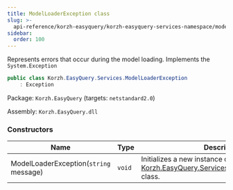 ```yaml
---
title: ModelLoaderException class
slug: >-
  api-reference/korzh-easyquery/korzh-easyquery-services-namespace/modelloaderexception-class
sidebar:
  order: 100
---
```


Represents errors that occur during the model loading.  Implements the `System.Exception`
```csharp
public class Korzh.EasyQuery.Services.ModelLoaderException
    : Exception

```
Package: `Korzh.EasyQuery` (targets: `netstandard2.0`)

Assembly: `Korzh.EasyQuery.dll`

### Constructors

| Name | Type | Description | 
| --- | --- | --- | 
| ModelLoaderException(`string` message) | `void` | Initializes a new instance of the [Korzh.EasyQuery.Services.ModelLoaderException](///easyquery/docs/api-reference/korzh-easyquery/korzh-easyquery-services-namespace/modelloaderexception-class) class. |
